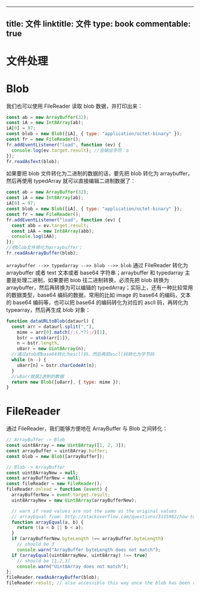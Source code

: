 
---
title: 文件
linktitle: 文件
type: book
commentable: true
---

# 文件处理

# Blob

我们也可以使用 FileReader 读取 blob 数据，并打印出来：

```js
const ab = new ArrayBuffer(32);
const iA = new Int8Array(ab);
iA[0] = 97;
const blob = new Blob([iA], { type: "application/octet-binary" });
const fr = new FileReader();
fr.addEventListener("load", function (ev) {
  console.log(ev.target.result); //会输出字符：a
});
fr.readAsText(blob);
```

如果要把 blob 文件转化为二进制的数据的话，要先把 blob 转化为 arraybuffer，然后再使用 typedArray 就可以直接编辑二进制数据了：

```js
const ab = new ArrayBuffer(32);
const iA = new Int8Array(ab);
iA[0] = 97;
const blob = new Blob([iA], { type: "application/octet-binary" });
const fr = new FileReader();
fr.addEventListener("load", function (ev) {
  const abb = ev.target.result;
  const iAA = new Int8Array(abb);
  console.log(iAA);
});
//把blob文件转化为arraybuffer；
fr.readAsArrayBuffer(blob);
```

`arraybuffer -->> typedarray -->> blob -->> blob` 通过 FileReader 转化为 arraybuffer 或者 text 文本或者 base64 字符串；arraybuffer 和 typedarray 主要是处理二进制，如果要把 blob 往二进制转换，必须先把 blob 转换为 arraybuffer，然后再转换为可以编辑的 typedArray；实际上，还有一种比较常用的数据类型，base64 编码的数据，常用的比如 image 的 base64 的编码，文本的 base64 编码等，也可以把 base64 的编码转化为对应的 ascll 码，再转化为 typearray，然后再生成 blob 对象：

```js
function dataURLtoBlob(dataurl) {
  const arr = dataurl.split(","),
    mime = arr[0].match(/:(.*?);/)[1],
    bstr = atob(arr[1]),
    n = bstr.length,
    u8arr = new Uint8Array(n);
  //通过atob把base64转化为ascll码，然后再把ascll码转化为字节码
  while (n--) {
    u8arr[n] = bstr.charCodeAt(n);
  }
  //u8arr就是2进制的数据
  return new Blob([u8arr], { type: mime });
}
```

# FileReader

通过 FileReader，我们能够方便地在 ArrayBuffer 与 Blob 之间转化：

```js
// ArrayBuffer -> Blob
const uint8Array = new Uint8Array([1, 2, 3]);
const arrayBuffer = uint8Array.buffer;
const blob = new Blob([arrayBuffer]);

// Blob -> ArrayBuffer
const uint8ArrayNew = null;
const arrayBufferNew = null;
const fileReader = new FileReader();
fileReader.onload = function (event) {
  arrayBufferNew = event.target.result;
  uint8ArrayNew = new Uint8Array(arrayBufferNew);

  // warn if read values are not the same as the original values
  // arrayEqual from: http://stackoverflow.com/questions/3115982/how-to-check-javascript-array-equals
  function arrayEqual(a, b) {
    return !(a < b || b < a);
  }
  if (arrayBufferNew.byteLength !== arrayBuffer.byteLength)
    // should be 3
    console.warn("ArrayBuffer byteLength does not match");
  if (arrayEqual(uint8ArrayNew, uint8Array) !== true)
    // should be [1,2,3]
    console.warn("Uint8Array does not match");
};
fileReader.readAsArrayBuffer(blob);
fileReader.result; // also accessible this way once the blob has been read
```

    